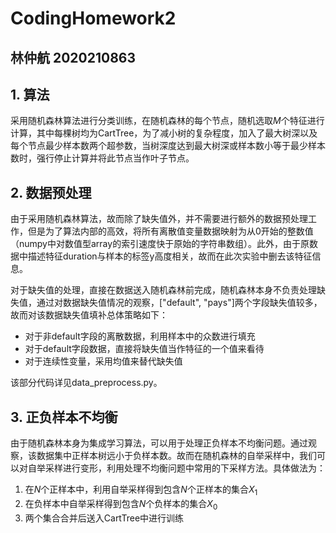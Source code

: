 # CodingHomework2

## 林仲航	2020210863



## 1. 算法

采用随机森林算法进行分类训练，在随机森林的每个节点，随机选取$M$个特征进行计算，其中每棵树均为CartTree，为了减小树的复杂程度，加入了最大树深以及每个节点最少样本数两个超参数，当树深度达到最大树深或样本数小等于最少样本数时，强行停止计算并将此节点当作叶子节点。

## 2. 数据预处理

由于采用随机森林算法，故而除了缺失值外，并不需要进行额外的数据预处理工作，但是为了算法内部的高效，将所有离散值变量数据映射为从0开始的整数值（numpy中对数值型array的索引速度快于原始的字符串数组）。此外，由于原数据中描述特征duration与样本的标签y高度相关，故而在此次实验中删去该特征信息。

对于缺失值的处理，直接在数据送入随机森林前完成，随机森林本身不负责处理缺失值，通过对数据缺失值情况的观察，["default", "pays"]两个字段缺失值较多，故而对该数据缺失值填补总体策略如下：

- 对于非default字段的离散数据，利用样本中的众数进行填充
- 对于default字段数据，直接将缺失值当作特征的一个值来看待
- 对于连续性变量，采用均值来替代缺失值

该部分代码详见data_preprocess.py。



## 3. 正负样本不均衡

由于随机森林本身为集成学习算法，可以用于处理正负样本不均衡问题。通过观察，该数据集中正样本树远小于负样本数。故而在随机森林的自举采样中，我们可以对自举采样进行变形，利用处理不均衡问题中常用的下采样方法。具体做法为：

1. 在$N$个正样本中，利用自举采样得到包含$N$个正样本的集合$X_1$
2. 在负样本中自举采样得到包含$N$个负样本的集合$X_0$
3. 两个集合合并后送入CartTree中进行训练

